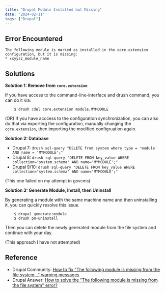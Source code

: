 ```yaml
---
title: "Drupal Module Installed but Missing"
date: "2024-02-11"
tags: ["Drupal"]
---
```


## Error Encountered

```
The following module is marked as installed in the core.extension configuration, but it is missing:
* xxyyzz_module_name
```

## Solutions


**Solution 1: Remove from `core.extension`**


If you have access to the command-line-interface and drush command, you can do it via:
```
    $ drush cdel core.extension module.MYMODULE
```
(OR) If you have acccess to the configuration synchronization, you can also do that via exporting the configuration, manually changing the `core.extension`, then importing the modified configruation again.


**Solution 2: Database**

- Drupal 7:    `drush sql-query "DELETE from system where type = 'module' AND name = 'MYMODULE';"`
- Drupal 8:    `drush sql-query "DELETE FROM key_value WHERE collection='system.schema' AND name='MYMODULE';"`
- Drupal 9/10: `drush sql-query "DELETE FROM key_value WHERE collection='system.schema' AND name='MYMODULE';"`

(This one failed on my attempt in govcms)


**Solution 3: Generate Module, Install, then Uninstall**

By generating a module with the same machine name and then uninstalling it, you can quickly resolve this issue.
```
    $ drupal generate:module
    $ drush pm-uninstall
```
Then you can delete the newly generated module from the file system and continue with your day.

(This approach I have not attempted)


## Reference
- Drupal Community: [How to fix "The following module is missing from the file system..." warning messages](https://www.drupal.org/node/2487215)
- Drupal Answer: [How to solve the "The following module is missing from the file system" error?](https://drupal.stackexchange.com/questions/245731/how-to-solve-the-the-following-module-is-missing-from-the-file-system-error)